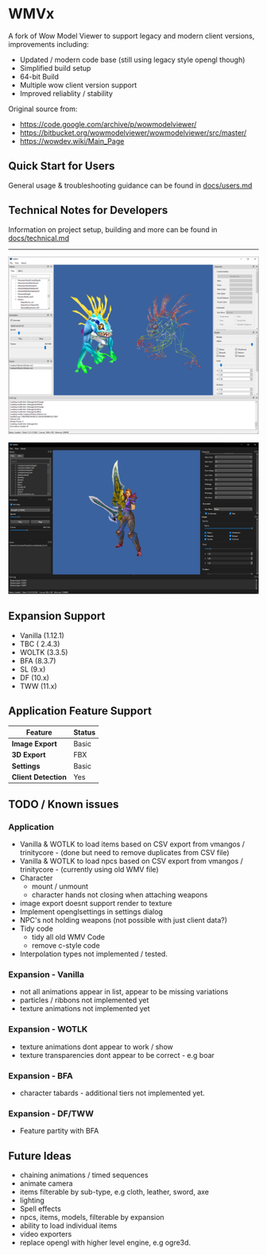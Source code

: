 # WMVx

A fork of Wow Model Viewer to support legacy and modern client versions, improvements including:

- Updated / modern code base (still using legacy style opengl though)
- Simplified build setup
- 64-bit Build
- Multiple wow client version support
- Improved reliablity / stability

Original source from:
- https://code.google.com/archive/p/wowmodelviewer/
- https://bitbucket.org/wowmodelviewer/wowmodelviewer/src/master/
- https://wowdev.wiki/Main_Page

## Quick Start for Users
General usage & troubleshooting guidance can be found in [docs/users.md](/Docs/users.md)

## Technical Notes for Developers
Information on project setup, building and more can be found in [docs/technical.md](/Docs/technical.md)

----

![Screenshot](/Docs/img/screenshot.png "Screenshot")

![Screenshot 2](/Docs/img/screenshot_dark.png "Screenshot 2")

## Expansion Support
- Vanilla (1.12.1)
- TBC ( 2.4.3)
- WOLTK (3.3.5)
- BFA (8.3.7)
- SL (9.x)
- DF (10.x)
- TWW (11.x)

## Application Feature Support

| Feature | Status |
|-------- |------- |
| __Image Export__ | Basic |
| __3D Export__ | FBX |
| __Settings__ | Basic |
| __Client Detection__ | Yes |

## TODO / Known issues

### Application
- Vanilla & WOTLK to load items based on CSV export from vmangos / trinitycore - (done but need to remove duplicates from CSV file)
- Vanilla & WOTLK to load npcs based on CSV export from vmangos / trinitycore - (currently using old WMV file)
- Character
    - mount / unmount
    - character hands not closing when attaching weapons
- image export doesnt support render to texture
- Implement openglsettings in settings dialog
- NPC's not holding weapons (not possible with just client data?)
- Tidy code
    - tidy all old WMV Code
    - remove c-style code
- Interpolation types not implemented / tested.

### Expansion - Vanilla
- not all animations appear in list, appear to be missing variations
- particles / ribbons not implemented yet
- texture animations not implemented yet

### Expansion - WOTLK
- texture animations dont appear to work / show
- texture transparencies dont appear to be correct - e.g boar
 
### Expansion - BFA
- character tabards - additional tiers not implemented yet.

### Expansion - DF/TWW
- Feature partity with BFA

## Future Ideas
- chaining animations / timed sequences
- animate camera
- items filterable by sub-type, e.g cloth, leather, sword, axe
- lighting
- Spell effects
- npcs, items, models, filterable by expansion
- ability to load individual items
- video exporters
- replace opengl with higher level engine, e.g ogre3d.

